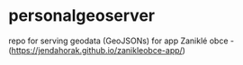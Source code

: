# personalgeoserver
repo for serving geodata (GeoJSONs) for app Zaniklé obce - (https://jendahorak.github.io/zanikleobce-app/)

